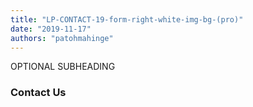 ```yaml
---
title: "LP-CONTACT-19-form-right-white-img-bg-(pro)"
date: "2019-11-17"
authors: "patohmahinge"
---
```


OPTIONAL SUBHEADING

### Contact Us
